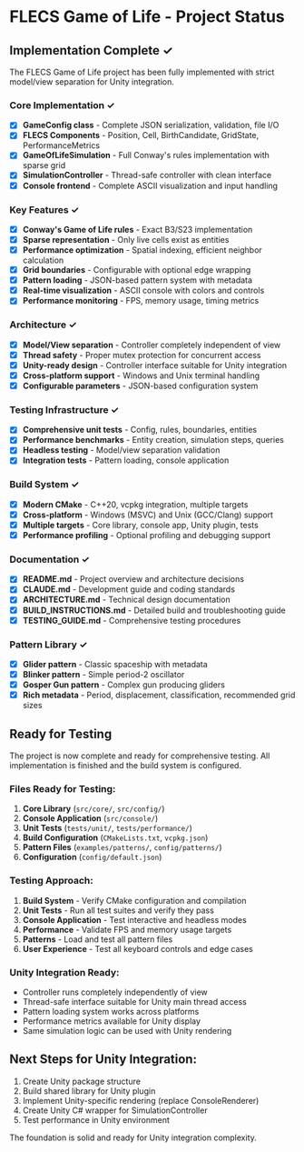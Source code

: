 # FLECS Game of Life - Project Status

## Implementation Complete ✓

The FLECS Game of Life project has been fully implemented with strict model/view separation for Unity integration.

### Core Implementation ✓
- [x] **GameConfig class** - Complete JSON serialization, validation, file I/O
- [x] **FLECS Components** - Position, Cell, BirthCandidate, GridState, PerformanceMetrics  
- [x] **GameOfLifeSimulation** - Full Conway's rules implementation with sparse grid
- [x] **SimulationController** - Thread-safe controller with clean interface
- [x] **Console frontend** - Complete ASCII visualization and input handling

### Key Features ✓
- [x] **Conway's Game of Life rules** - Exact B3/S23 implementation
- [x] **Sparse representation** - Only live cells exist as entities
- [x] **Performance optimization** - Spatial indexing, efficient neighbor calculation
- [x] **Grid boundaries** - Configurable with optional edge wrapping
- [x] **Pattern loading** - JSON-based pattern system with metadata
- [x] **Real-time visualization** - ASCII console with colors and controls
- [x] **Performance monitoring** - FPS, memory usage, timing metrics

### Architecture ✓
- [x] **Model/View separation** - Controller completely independent of view
- [x] **Thread safety** - Proper mutex protection for concurrent access
- [x] **Unity-ready design** - Controller interface suitable for Unity integration
- [x] **Cross-platform support** - Windows and Unix terminal handling
- [x] **Configurable parameters** - JSON-based configuration system

### Testing Infrastructure ✓
- [x] **Comprehensive unit tests** - Config, rules, boundaries, entities
- [x] **Performance benchmarks** - Entity creation, simulation steps, queries
- [x] **Headless testing** - Model/view separation validation
- [x] **Integration tests** - Pattern loading, console application

### Build System ✓
- [x] **Modern CMake** - C++20, vcpkg integration, multiple targets
- [x] **Cross-platform** - Windows (MSVC) and Unix (GCC/Clang) support
- [x] **Multiple targets** - Core library, console app, Unity plugin, tests
- [x] **Performance profiling** - Optional profiling and debugging support

### Documentation ✓
- [x] **README.md** - Project overview and architecture decisions
- [x] **CLAUDE.md** - Development guide and coding standards
- [x] **ARCHITECTURE.md** - Technical design documentation
- [x] **BUILD_INSTRUCTIONS.md** - Detailed build and troubleshooting guide
- [x] **TESTING_GUIDE.md** - Comprehensive testing procedures

### Pattern Library ✓
- [x] **Glider pattern** - Classic spaceship with metadata
- [x] **Blinker pattern** - Simple period-2 oscillator
- [x] **Gosper Gun pattern** - Complex gun producing gliders
- [x] **Rich metadata** - Period, displacement, classification, recommended grid sizes

## Ready for Testing

The project is now complete and ready for comprehensive testing. All implementation is finished and the build system is configured.

### Files Ready for Testing:
1. **Core Library** (`src/core/`, `src/config/`)
2. **Console Application** (`src/console/`)
3. **Unit Tests** (`tests/unit/`, `tests/performance/`)
4. **Build Configuration** (`CMakeLists.txt`, `vcpkg.json`)
5. **Pattern Files** (`examples/patterns/`, `config/patterns/`)
6. **Configuration** (`config/default.json`)

### Testing Approach:
1. **Build System** - Verify CMake configuration and compilation
2. **Unit Tests** - Run all test suites and verify they pass
3. **Console Application** - Test interactive and headless modes
4. **Performance** - Validate FPS and memory usage targets
5. **Patterns** - Load and test all pattern files
6. **User Experience** - Test all keyboard controls and edge cases

### Unity Integration Ready:
- Controller runs completely independently of view
- Thread-safe interface suitable for Unity main thread access
- Pattern loading system works across platforms
- Performance metrics available for Unity display
- Same simulation logic can be used with Unity rendering

## Next Steps for Unity Integration:
1. Create Unity package structure
2. Build shared library for Unity plugin
3. Implement Unity-specific rendering (replace ConsoleRenderer)
4. Create Unity C# wrapper for SimulationController
5. Test performance in Unity environment

The foundation is solid and ready for Unity integration complexity.